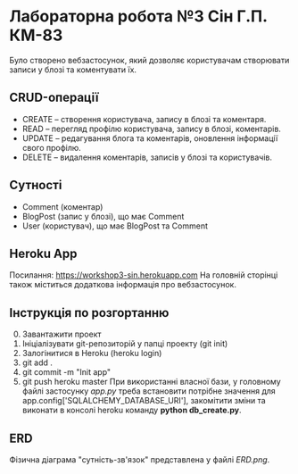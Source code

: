 # Лабораторна робота №3 Сін Г.П. КМ-83
Було створено вебзастосунок, який дозволяє користувачам створювати записи у блозі та коментувати їх.
## CRUD-операції
* CREATE – створення користувача, запису в блозі та коментаря.
* READ – перегляд профілю користувача, запису в блозі, коментарів.
* UPDATE – редагування блога та коментарів, оновлення інформації свого профілю.
* DELETE – видалення коментарів, записів у блозі та користувачів.

## Сутності
* Comment (коментар)
* BlogPost (запис у блозі), що має Comment
* User (користувач), що має BlogPost та Comment

## Heroku App
Посилання: https://workshop3-sin.herokuapp.com
На головній сторінці також міститься додаткова інформація про вебзастосунок.

## Інструкція по розгортанню
0. Завантажити проект
1. Ініціалізувати git-репозиторій у папці проекту (git init)
2. Залогінитися в Heroku (heroku login)
3. git add .
4. git commit -m "Init app"
5. git push heroku master
При використанні власної бази, у головному файлі застосунку *app.py* треба встановити потрібне значення для app.config['SQLALCHEMY_DATABASE_URI'], закомітити зміни та виконати в консолі heroku команду **python db_create.py**.

## ERD
Фізична діаграма "сутність-зв'язок" представлена у файлі *ERD.png*.
